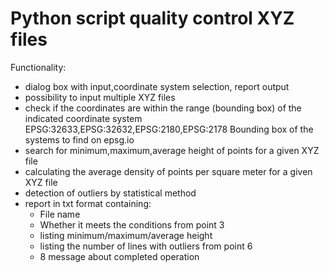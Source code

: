 # Python script quality control XYZ files 
Functionality:
* dialog box with input,coordinate system selection, report output
* possibility to input multiple XYZ files
* check if the coordinates are within the range (bounding box) of the indicated coordinate system EPSG:32633,EPSG:32632,EPSG:2180,EPSG:2178 Bounding box of the systems to find on epsg.io
* search for minimum,maximum,average height of points for a given XYZ file
* calculating the average density of points per square meter for a given XYZ file
* detection of outliers by statistical method
* report in txt format containing:
	- File name
	- Whether it meets the conditions from point 3
	- listing minimum/maximum/average height
	- listing the number of lines with outliers from point 6
	- 8 message about completed operation
